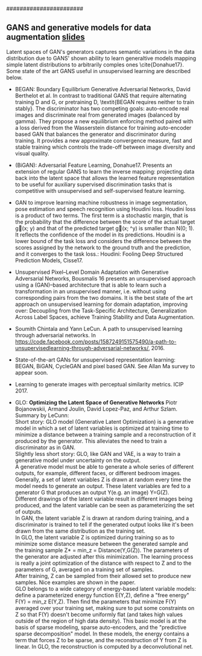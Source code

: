 
#######################
## GANS and generative models for data augmentation [slides](https://www.slideshare.net/Artifacia/generative-adversarial-networks-and-their-applications)
Latent spaces of GAN's generators captures semantic variations in the data distribution due to GANS' shown ability to learn generaltive models mapping simple latent distributions to arbitrarily comples ones \cite{Donahue17}. Some state of the art GANS useful in unsupervised learning are described below.

* BEGAN: Boundary Equilibrium Generative Adversarial Networks, David Berthelot et al.
 In contrast to traditional GANS that require alternating training D and G, or pretraining D, \textit{BEGAN requires neither to train stably}. The discriminator has two competing goals: auto-encode real images and discriminate  real from generated images (balanced by gamma). They propose a new equilibrium enforcing method paired with a loss derived from the Wasserstein distance for training auto-encoder based GAN that balances the generator and discriminator during training. It provides a new approximate convergence measure, fast and stable training which controls the trade-off between image diversity and visual quality.

* (BiGAN): Adversarial Feature Learning, Donahue17. Presents an extension of regular GANS to learn the inverse mapping: projecting data back into the latent space that allows the learned feature representation to be useful for auxiliary supervised discrimination tasks that is competitive with unsupervised and self-supervised feature learning.

* GAN to improve learning machine robustness in image segmentation, pose estimation and speech recognition using Houdini loss.  Houdini loss is a product of two terms. The first term is a stochastic margin, that is the probability that the difference between the score of the actual target g(x; y) and that of the predicted target g(x; ^y) is smaller than  N(0; 1). It reflects the confidence of the model in its predictions. Houdini is a lower bound of the task loss and considers the difference between the scores assigned by the network to the ground truth and the prediction, and it converges to the task loss.: Houdini: Fooling Deep Structured Prediction Models, Cisse17.

* Unsupervised Pixel–Level Domain Adaptation with Generative Adversarial Networks, Bousmalis 16  presents an unsupervised approach using a (GAN)–based architecture that is able to learn such a transformation in an unsupervised manner, i.e. without using corresponding pairs from the two domains. It is the best state of the art approach on unsupervised learning for domain adaptation, improving over: Decoupling from the Task-Specific Architecture, Generalization Across Label Spaces, achieve Training Stability and Data Augmentation.

* Soumith Chintala and Yann LeCun. A path to unsupervised learning through adversarial networks. In https://code.facebook.com/posts/1587249151575490/a-path-to-unsupervisedlearning-through-adversarial-networks/, 2016.

* State-of-the-art GANs for unsupervised representation learning: BEGAN,  BiGAN, CycleGAN and pixel based GAN. See Allan Ma survey to appear soon.

* Learning to generate images with perceptual similarity metrics. ICIP 2017.

* GLO: **Optimizing the Latent Space of Generative Networks** Piotr Bojanowskii, Armand Joulin, David Lopez-Paz, and Arthur Szlam. Summary by LeCunn:<br>
Short story: GLO model (Generative Latent Optimization) is a generative model in which a set of latent variables is optimized at training time to minimize a distance between a training sample and a reconstruction of it produced by the generator. This alleviates the need to train a discriminator as in GAN.<br>
Slightly less short story: GLO, like GAN and VAE, is a way to train a generative model under uncertainty on the output.<br>
A generative model must be able to generate a whole series of different outputs, for example, different faces, or different bedroom images.<br>
Generally, a set of latent variables Z is drawn at random every time the model needs to generate an output. These latent variables are fed to a generator G that produces an output Y(e.g. an image) Y=G(Z).<br>
Different drawings of the latent variable result in different images being produced, and the latent variable can be seen as parameterizing the set of outputs.<br>
In GAN, the latent variable Z is drawn at random during training, and a discriminator is trained to tell if the generated output looks like it's been drawn from the same distribution as the training set.<br>
In GLO, the latent variable Z is optimized during training so as to minimize some distance measure between the generated sample and the training sample Z* = min_z = Distance(Y,G(Z)). The parameters of the generator are adjusted after this minimization. The learning process is really a joint optimization of the distance with respect to Z and to the parameters of G, averaged on a training set of samples.<br>
After training, Z can be sampled from their allowed set to produce new samples. Nice examples are shown in the paper.<br>
GLO belongs to a wide category of energy-based latent variable models: define a parameterized energy function E(Y,Z), define a "free energy" F(Y) = min_z E(Y,Z). Then find the parameters that minimize F(Y) averaged over your training set, making sure to put some constraints on Z so that F(Y) doesn't become uniformly flat (and takes high values outside of the region of high data density). This basic model is at the basis of sparse modeling, sparse auto-encoders, and the "predictive sparse decomposition" model. In these models, the energy contains a term that forces Z to be sparse, and the reconstruction of Y from Z is linear. In GLO, the reconstruction is computed by a deconvolutional net.
